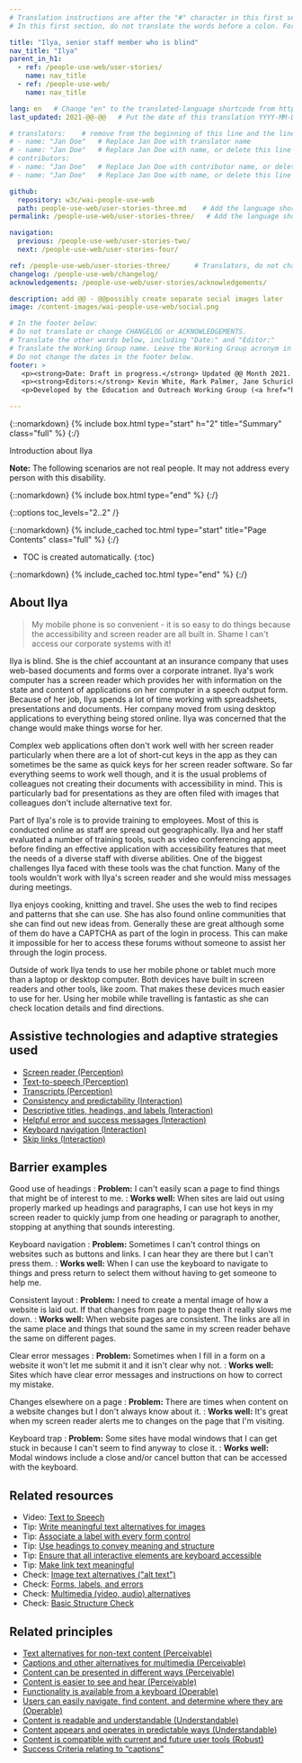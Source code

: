 ```yaml
---
# Translation instructions are after the "#" character in this first section. They are comments that do not show up in the web page. You do not need to translate the instructions after #.
# In this first section, do not translate the words before a colon. For example, do not translate "title:". Do translate the text after "title:".

title: "Ilya, senior staff member who is blind"
nav_title: "Ilya"
parent_in_h1:
  - ref: /people-use-web/user-stories/
    name: nav_title
  - ref: /people-use-web/
    name: nav_title

lang: en   # Change "en" to the translated-language shortcode from https://www.iana.org/assignments/language-subtag-registry/language-subtag-registry
last_updated: 2021-@@-@@   # Put the date of this translation YYYY-MM-DD (with month in the middle)

# translators:    # remove from the beginning of this line and the lines below: "# " (the hash sign and the space)
# - name: "Jan Doe"   # Replace Jan Doe with translator name
# - name: "Jan Doe"   # Replace Jan Doe with name, or delete this line if not multiple translators
# contributors:
# - name: "Jan Doe"   # Replace Jan Doe with contributor name, or delete this line if none
# - name: "Jan Doe"   # Replace Jan Doe with name, or delete this line if not multiple contributors

github:
  repository: w3c/wai-people-use-web
  path: people-use-web/user-stories-three.md    # Add the language shortcode to the middle of the filename, for example: people-use-web/user-stories-three.fr.md
permalink: /people-use-web/user-stories-three/   # Add the language shortcode to the end, with no slash at end, for example: /people-use-web/user-stories-three/fr

navigation:
  previous: /people-use-web/user-stories-two/
  next: /people-use-web/user-stories-four/

ref: /people-use-web/user-stories-three/      # Translators, do not change this
changelog: /people-use-web/changelog/
acknowledgements: /people-use-web/user-stories/acknowledgements/

description: add @@ - @@possibly create separate social images later
image: /content-images/wai-people-use-web/social.png

# In the footer below:
# Do not translate or change CHANGELOG or ACKNOWLEDGEMENTS.
# Translate the other words below, including "Date:" and "Editor:"
# Translate the Working Group name. Leave the Working Group acronym in English.
# Do not change the dates in the footer below.
footer: >
   <p><strong>Date: Draft in progress.</strong> Updated @@ Month 2021. First published Month 20@@. CHANGELOG.</p>
   <p><strong>Editors:</strong> Kevin White, Mark Palmer, Jane Schurick, and <a href="https://www.w3.org/People/shadi/">Shadi Abou_Zahra</a>.  <strong>Contributors:</strong> @@name, @@name, and <a href="https://www.w3.org/groups/wg/eowg/participants">participants of EOWG</a>. ACKNOWLEDGEMENTS lists past editors and additional contributors.</p>
   <p>Developed by the Education and Outreach Working Group (<a href="http://www.w3.org/WAI/EO/">EOWG</a>). Previously developed with the <a href="https://www.w3.org/WAI/EO/2008/wai-age-tf">WAI-AGE Task Force</a>, with support of the <a href="https://www.w3.org/WAI/WAI-AGE/">WAI-AGE Project</a>.</p>

---
```


{::nomarkdown}
{% include box.html type="start" h="2" title="Summary" class="full" %}
{:/}

Introduction about Ilya

**Note:** The following scenarios are not real people. It may not address every person with this disability.

{::nomarkdown}
{% include box.html type="end" %}
{:/}


{::options toc_levels="2..2" /}

{::nomarkdown}
{% include_cached toc.html type="start" title="Page Contents" class="full" %}
{:/}

-   TOC is created automatically.
{:toc}

{::nomarkdown}
{% include_cached toc.html type="end" %}
{:/}

## About Ilya

> My mobile phone is so convenient - it is so easy to do things because the accessibility and screen reader are all built in. Shame I can't access our corporate systems with it!

Ilya is blind. She is the chief accountant at an insurance company that uses web-based documents and forms over a corporate intranet. Ilya's work computer has a screen reader which provides her with information on the state and content of applications on her computer in a speech output form. Because of her job, Ilya spends a lot of time working with spreadsheets, presentations and documents. Her company moved from using desktop applications to everything being stored online. Ilya was concerned that the change would make things worse for her.

Complex web applications often don't work well with her screen reader particularly when there are a lot of short-cut keys in the app as they can sometimes be the same as quick keys for her screen reader software. So far everything seems to work well though, and it is the usual problems of colleagues not creating their documents with accessibility in mind. This is particularly bad for presentations as they are often filed with images that colleagues don't include alternative text for.

Part of Ilya's role is to provide training to employees. Most of this is conducted online as staff are spread out geographically. Ilya and her staff evaluated a number of training tools, such as video conferencing apps, before finding an effective application with accessibility features that meet the needs of a diverse staff with diverse abilities. One of the biggest challenges Ilya faced with these tools was the chat function. Many of the tools wouldn't work with Ilya's screen reader and she would miss messages during meetings.

Ilya enjoys cooking, knitting and travel. She uses the web to find recipes and patterns that she can use. She has also found online communities that she can find out new ideas from. Generally these are great although some of them do have a CAPTCHA as part of the login in process. This can make it impossible for her to access these forums without someone to assist her through the login process.

Outside of work Ilya tends to use her mobile phone or tablet much more than a laptop or desktop computer. Both devices have built in screen readers and other tools, like zoom. That makes these devices much easier to use for her. Using her mobile while travelling is fantastic as she can check location details and find directions.

## Assistive technologies and adaptive strategies used

* [Screen reader (Perception)](/people-use-web/tools-techniques-perception/#sr)
* [Text-to-speech (Perception)](/people-use-web/tools-techniques-perception/#tts)
* [Transcripts (Perception)](/people-use-web/tools-techniques-perception/#transcripts)
* [Consistency and predictability (Interaction)](/people-use-web/tools-techniques-navigation/#consistency)
* [Descriptive titles, headings, and labels (Interaction)](/people-use-web/tools-techniques-navigation/#labels)
* [Helpful error and success messages (Interaction)](/people-use-web/tools-techniques-navigation/#messages)
* [Keyboard navigation (Interaction)](/people-use-web/tools-techniques-navigation/#keyboard)
* [Skip links (Interaction)](/people-use-web/tools-techniques-navigation/#skip)

## Barrier examples

Good use of headings
: **Problem:** I can't easily scan a page to find things that might be of interest to me.
: **Works well:** When sites are laid out using properly marked up headings and paragraphs, I can use hot keys in my screen reader to quickly jump from one heading or paragraph to another, stopping at anything that sounds interesting.

Keyboard navigation
: **Problem:** Sometimes I can't control things on websites such as buttons and links. I can hear they are there but I can't press them.
: **Works well:** When I can use the keyboard to navigate to things and press return to select them without having to get someone to help me.

Consistent layout
: **Problem:** I need to create a mental image of how a website is laid out. If that changes from page to page then it really slows me down.
: **Works well:** When website pages are consistent. The links are all in the same place and things that sound the same in my screen reader behave the same on different pages.

Clear error messages
: **Problem:** Sometimes when I fill in a form on a website it won't let me submit it and it isn't clear why not.
: **Works well:** Sites which have clear error messages and instructions on how to correct my mistake.

Changes elsewhere on a page
: **Problem:** There are times when content on a website changes but I don't always know about it.
: **Works well:** It's great when my screen reader alerts me to changes on the page that I'm visiting.

Keyboard trap
: **Problem:** Some sites have modal windows that I can get stuck in because I can't seem to find anyway to close it.
: **Works well:** Modal windows include a close and/or cancel button that can be accessed with the keyboard. 

## Related resources

* Video: [Text to Speech](https://www.w3.org/WAI/perspective-videos/speech/)
* Tip: [Write meaningful text alternatives for images](https://www.w3.org/WAI/tips/writing/#write-meaningful-text-alternatives-for-images)
* Tip: [Associate a label with every form control](https://www.w3.org/WAI/tips/developing/#associate-a-label-with-every-form-control)
* Tip: [Use headings to convey meaning and structure](https://www.w3.org/WAI/tips/writing/#use-headings-to-convey-meaning-and-structure)
* Tip: [Ensure that all interactive elements are keyboard accessible](https://www.w3.org/WAI/tips/developing/#ensure-that-all-interactive-elements-are-keyboard-accessible)
* Tip: [Make link text meaningful](https://www.w3.org/WAI/tips/writing/#make-link-text-meaningful)
* Check: [Image text alternatives ("alt text")](https://www.w3.org/WAI/test-evaluate/preliminary/#images)
* Check: [Forms, labels, and errors](https://www.w3.org/WAI/test-evaluate/preliminary/#forms)
* Check: [Multimedia (video, audio) alternatives](https://www.w3.org/WAI/test-evaluate/preliminary/#media)
* Check: [Basic Structure Check](https://www.w3.org/WAI/test-evaluate/preliminary/#structure)

## Related principles

* [Text alternatives for non-text content (Perceivable)](https://www.w3.org/WAI/fundamentals/accessibility-principles/#alternatives)
* [Captions and other alternatives for multimedia (Perceivable)](https://www.w3.org/WAI/fundamentals/accessibility-principles/#captions)
* [Content can be presented in different ways (Perceivable)](https://www.w3.org/WAI/fundamentals/accessibility-principles/#adaptable)
* [Content is easier to see and hear (Perceivable)](https://www.w3.org/WAI/fundamentals/accessibility-principles/#distinguishable)
* [Functionality is available from a keyboard (Operable)](https://www.w3.org/WAI/fundamentals/accessibility-principles/#keyboard)
* [Users can easily navigate, find content, and determine where they are (Operable)](https://www.w3.org/WAI/fundamentals/accessibility-principles/#navigable)
* [Content is readable and understandable (Understandable)](https://www.w3.org/WAI/fundamentals/accessibility-principles/#readable)
* [Content appears and operates in predictable ways (Understandable)](https://www.w3.org/WAI/fundamentals/accessibility-principles/#predictable)
* [Content is compatible with current and future user tools (Robust)](https://www.w3.org/WAI/fundamentals/accessibility-principles/#compatible)
* [Success Criteria relating to “captions”](https://www.w3.org/WAI/WCAG21/quickref/?tags=captions)